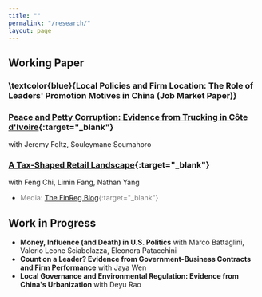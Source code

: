 ```yaml
---
title: ""
permalink: "/research/"
layout: page
---
```


## Working Paper

### \textcolor{blue}{Local Policies and Firm Location: The Role of Leaders' Promotion Motives in China (Job Market Paper)}

### [Peace and Petty Corruption: Evidence from Trucking in Côte d'Ivoire](https://papers.ssrn.com/sol3/papers.cfm?abstract_id=4292211){:target="_blank"} 
with Jeremy Foltz, Souleymane Soumahoro

### [A Tax-Shaped Retail Landscape](https://papers.ssrn.com/sol3/papers.cfm?abstract_id=4338974){:target="_blank"} 
with Feng Chi, Limin Fang, Nathan Yang
- <span style="color: gray;">Media: [The FinReg Blog](https://tinyurl.com/pfyfhr4v){:target="_blank"}</span>

## Work in Progress

- **Money, Influence (and Death) in U.S. Politics** with Marco Battaglini, Valerio Leone Sciabolazza, Eleonora Patacchini
- **Count on a Leader? Evidence from Government-Business Contracts and Firm Performance** with Jaya Wen
- **Local Governance and Environmental Regulation: Evidence from China's Urbanization** with Deyu Rao
